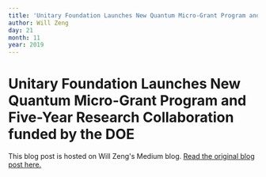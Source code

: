 ```yaml
---
title: 'Unitary Foundation Launches New Quantum Micro-Grant Program and Five-Year Research Collaboration funded by the DOE'
author: Will Zeng
day: 21
month: 11
year: 2019
---
```


Unitary Foundation Launches New Quantum Micro-Grant Program and Five-Year Research Collaboration funded by the DOE
============================================================================================================

This blog post is hosted on Will Zeng's Medium blog. [Read the original blog post here.](https://medium.com/@wjzeng/unitary-fund-launches-new-quantum-micro-grant-program-and-five-year-research-collaboration-funded-7f6f2d479758)  
